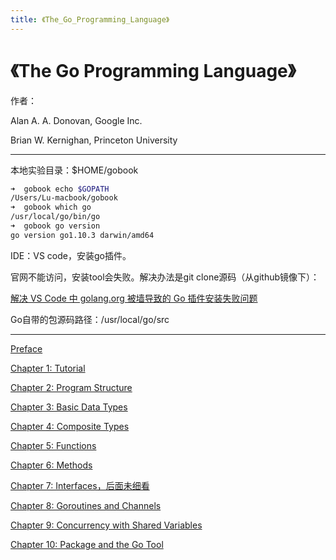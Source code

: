 ```yaml
---
title: 《The_Go_Programming_Language》
---
```


# 《The Go Programming Language》

作者：

Alan A. A. Donovan, Google Inc.

Brian W. Kernighan, Princeton University

---

本地实验目录：$HOME/gobook

```bash
➜  gobook echo $GOPATH
/Users/Lu-macbook/gobook
➜  gobook which go
/usr/local/go/bin/go
➜  gobook go version
go version go1.10.3 darwin/amd64
```

IDE：VS code，安装go插件。

官网不能访问，安装tool会失败。解决办法是git clone源码（从github镜像下）：

[解决 VS Code 中 golang.org 被墙导致的 Go 插件安装失败问题](https://www.jianshu.com/p/37f1d9265fd0)

Go自带的包源码路径：/usr/local/go/src

---

[Preface](《The%20Go%20Programming%20Language》/Preface.md)

[Chapter 1: Tutorial](《The%20Go%20Programming%20Language》/Chapter%201%20Tutorial.md)

[Chapter 2: Program Structure](《The%20Go%20Programming%20Language》/Chapter%202%20Program%20Structure.md)

[Chapter 3: Basic Data Types](《The%20Go%20Programming%20Language》/Chapter%203%20Basic%20Data%20Types.md)

[Chapter 4: Composite Types](《The%20Go%20Programming%20Language》/Chapter%204%20Composite%20Types.md)

[Chapter 5: Functions](《The%20Go%20Programming%20Language》/Chapter%205%20Functions.md)

[Chapter 6: Methods](《The%20Go%20Programming%20Language》/Chapter%206%20Methods.md)

[Chapter 7: Interfaces，后面未细看](《The%20Go%20Programming%20Language》/Chapter%207%20Interfaces，后面未细看.md)

[Chapter 8: Goroutines and Channels](《The%20Go%20Programming%20Language》/Chapter%208%20Goroutines%20and%20Channels.md)

[Chapter 9: Concurrency with Shared Variables](《The%20Go%20Programming%20Language》/Chapter%209%20Concurrency%20with%20Shared%20Variables.md)

[Chapter 10: Package and the Go Tool](《The%20Go%20Programming%20Language》/Chapter%2010%20Package%20and%20the%20Go%20Tool.md)